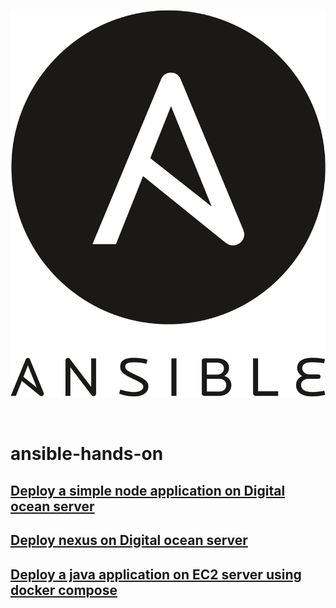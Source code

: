 ![Image](/images/ansible.svg)

<br>

# ansible-hands-on

## [Deploy a simple node application on Digital ocean server](https://github.com/hotiaDiallo/ansible-hands-on/tree/main/deploy-nodejs-app)

## [Deploy nexus on Digital ocean server](https://github.com/hotiaDiallo/ansible-hands-on/tree/main/diploy-nexus)

## [Deploy a java application on EC2 server using docker compose](https://github.com/hotiaDiallo/ansible-hands-on/tree/main/run-docker)